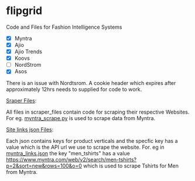 # flipgrid

Code and Files for Fashion Intelligence Systems

- [x] Myntra
- [x] Ajio 
- [x] Ajio Trends
- [x] Koovs
- [ ] NordStrom   
- [x] Asos

There is an issue with Nordtsrom. A cookie header which expires after approximately 12hrs needs to supplied for code to work.

[Sraper Files](scraper_files/):

All files in scraper_files contain code for scraping their respective Websites.
For eg. [myntra_scrape.py](scraper_files/myntra_scrape.py) is used to scrape data from Myntra. 


[Site links json Files](categrory_wise_links):

Each json contains keys for product verticals and the specfic key has a value which is the API url we use to scrape the website.
For. eg  in [myntra_links.json](categrory_wise_links/myntra_links.json) the key "men_tshirts" has a value  https://www.myntra.com/web/v2/search/men-tshirts?p=2&sort=new&rows=100&o=0 which is used to scrape Tshirts for Men from Myntra.
